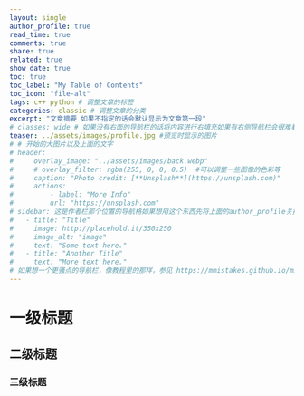 ```yaml
---
layout: single
author_profile: true
read_time: true
comments: true
share: true
related: true
show_date: true
toc: true
toc_label: "My Table of Contents"
toc_icon: "file-alt"
tags: c++ python # 调整文章的标签
categories: classic # 调整文章的分类
excerpt: "文章摘要 如果不指定的话会默认显示为文章第一段"
# classes: wide # 如果没有右面的导航栏的话将内容进行右填充如果有右侧导航栏会很难看
teaser: ../assets/images/profile.jpg #预览时显示的图片
# # 开始的大图片以及上面的文字
# header:
#     overlay_image: "../assets/images/back.webp"
#     # overlay_filter: rgba(255, 0, 0, 0.5)  #可以调整一些图像的色彩等
#     caption: "Photo credit: [**Unsplash**](https://unsplash.com)"
#     actions:
#         - label: "More Info"
#         url: "https://unsplash.com" 
# sidebar: 这是作者栏那个位置的导航格如果想用这个东西先将上面的author_profile关掉
#   - title: "Title"
#     image: http://placehold.it/350x250
#     image_alt: "image"
#     text: "Some text here."
#   - title: "Another Title"
#     text: "More text here."
# 如果想一个更骚点的导航栏，像教程里的那样，参见 https://mmistakes.github.io/minimal-mistakes/docs/layouts/#custom-sidebar-navigation-menu
---
```


# 一级标题

## 二级标题

### 三级标题